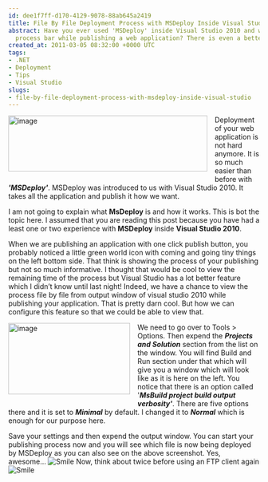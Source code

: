 ```yaml
---
id: dee1f7ff-d170-4129-9078-88ab645a2419
title: File By File Deployment Process with MSDeploy Inside Visual Studio
abstract: Have you ever used 'MSDeploy' inside Visual Studio 2010 and wished a nice
  process bar while publishing a web application? There is even a better way!
created_at: 2011-03-05 08:32:00 +0000 UTC
tags:
- .NET
- Deployment
- Tips
- Visual Studio
slugs:
- file-by-file-deployment-process-with-msdeploy-inside-visual-studio
---
```


<p><a href="https://www.tugberkugurlu.com/Content/Images/UploadedByAuthors/wlw/File-By-File-Deployment-Process-with-Vis_2306/image.png"><img height="112" width="399" src="https://www.tugberkugurlu.com/Content/Images/UploadedByAuthors/wlw/File-By-File-Deployment-Process-with-Vis_2306/image_thumb.png" alt="image" title="image" style="background-image: none; margin-top: 0px; margin-right: 15px; margin-bottom: 15px; margin-left: 0px; padding-left: 0px; padding-right: 0px; display: inline; padding-top: 0px; float: left; border: 0px initial initial;" /></a></p>
<p>Deployment of your web application is not hard anymore. It is so much easier than before with <strong><em>'MSDeploy'</em></strong>. MSDeploy was introduced to us with Visual Studio 2010. It takes all the application and publish it how we want.</p>
<p>I am not going to explain what <strong>MsDeploy</strong> is and how it works. This is bot the topic here. I assumed that you are reading this post because you have had a least one or two experience with <strong>MSDeploy</strong> inside <strong>Visual Studio 2010</strong>.</p>
<p>When we are publishing an application with one click publish button, you probably noticed a little green world icon with coming and going tiny things on the left bottom side. That think is showing the process of your publishing but not so much informative. I thought that would be cool to view the remaining time of the process but Visual Studio has a lot better feature which I didn&rsquo;t know until last night! Indeed, we have a chance to view the process file by file from output window of visual studio 2010 while publishing your application. That is pretty darn cool. But how we can configure this feature so that we could be able to view that.</p>
<p><a href="https://www.tugberkugurlu.com/Content/Images/UploadedByAuthors/wlw/File-By-File-Deployment-Process-with-Vis_2306/image_3.png"><img height="143" width="244" src="https://www.tugberkugurlu.com/Content/Images/UploadedByAuthors/wlw/File-By-File-Deployment-Process-with-Vis_2306/image_thumb_3.png" align="left" alt="image" border="0" title="image" style="background-image: none; margin: 0px 15px 15px 0px; padding-left: 0px; padding-right: 0px; display: inline; float: left; padding-top: 0px; border-width: 0px;" /></a>We need to go over to Tools &gt; Options. Then expend the <em><strong>Projects and Solution</strong></em> section from the list on the window. You will find Build and Run section under that which will give you a window which will look like as it is here on the left. You notice that there is an option called '<strong><em>MsBuild project build output verbosity'</em></strong>. There are five options there and it is set to <strong><em>Minimal</em></strong> by default. I changed it to <strong><em>Normal</em></strong> which is enough for our purpose here.</p>
<p>Save your settings and then expend the output window. You can start your publishing process now and you will see which file is now being deployed by MSDeploy as you can also see on the above screenshot. Yes, awesome&hellip; <img src="https://www.tugberkugurlu.com/Content/Images/UploadedByAuthors/wlw/File-By-File-Deployment-Process-with-Vis_2306/wlEmoticon-smile.png" alt="Smile" class="wlEmoticon wlEmoticon-smile" style="border-style: none;" /> Now, think about twice before using an FTP client again <img src="https://www.tugberkugurlu.com/Content/Images/UploadedByAuthors/wlw/File-By-File-Deployment-Process-with-Vis_2306/wlEmoticon-smile.png" alt="Smile" class="wlEmoticon wlEmoticon-smile" style="border-style: none;" /></p>